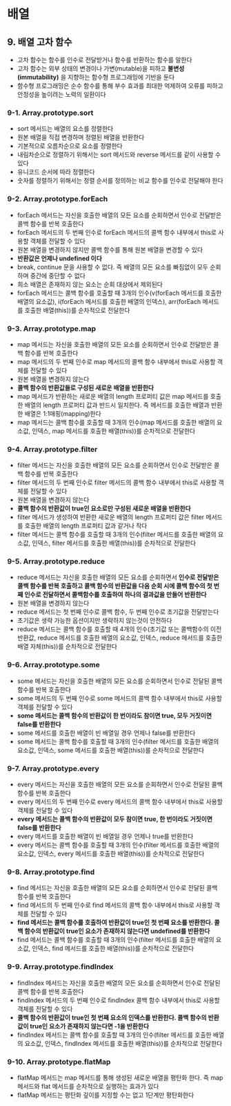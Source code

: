 # 배열

## 9. 배열 고차 함수

-   고차 함수는 함수를 인수로 전달받거나 함수를 반환하는 함수를 말한다
-   고차 함수는 외부 상태의 변경이나 가변(mutable)을 피하고 **불변성(immutability)** 을 지향하는 함수형 프로그래밍에 기반을 둔다
-   함수형 프로그래밍은 순수 함수를 통해 부수 효과를 최대한 억제하여 오류를 피하고 안정성을 높이려는 노력의 일환이다

### 9-1. Array.prototype.sort

-   sort 메서드는 배열의 요소를 정렬한다
-   원본 배열을 직접 변경하며 정렬된 배열을 반환한다
-   기본적으로 오름차순으로 요소를 정렬한다
-   내림차순으로 정렬하기 위해서는 sort 메서드와 reverse 메서드를 같이 사용할 수 있다
-   유니코드 순서에 따라 정렬한다
-   숫자를 정렬하기 위해서는 정렬 순서를 정의하는 비교 함수를 인수로 전달해야 한다

### 9-2. Array.prototype.forEach

-   forEach 메서드는 자신을 호출한 배열의 모든 요소를 순회하면서 인수로 전달받은 콜백 함수를 반복 호출한다
-   forEach 메서드의 두 번째 인수로 forEach 메서드의 콜백 함수 내부에서 this로 사용할 객체를 전달할 수 있다
-   원본 배열을 변경하지 않지만 콜백 함수를 통해 원본 배열을 변경할 수 있다
-   **반환값은 언제나 undefined 이다**
-   break, continue 문을 사용할 수 없다. 즉 배열의 모든 요소를 빠짐없이 모두 순회하며 중간에 중단할 수 없다
-   희소 배열은 존재하지 않는 요소는 순회 대상에서 제외된다
-   forEach 메서드는 콜백 함수를 호출할 때 3개의 인수(v(forEach 메서드를 호출한 배열의 요소값), i(forEach 메서드를 호출한 배열의 인덱스), arr(forEach 메서드를 호출한 배열(this))를 순차적으로 전달한다

### 9-3. Array.prototype.map

-   map 메서드는 자신을 호출한 배열의 모든 요소를 순회하면서 인수로 전달받은 콜백 함수를 반복 호출한다
-   map 메서드의 두 번째 인수로 map 메서드의 콜백 함수 내부에서 this로 사용할 객체를 전달할 수 있다
-   원본 배열을 변경하지 않는다
-   **콜백 함수의 반환값들로 구성된 새로운 배열을 반환한다**
-   map 메서드가 반환하는 새로운 배열의 length 프로퍼티 값은 map 메서드를 호출한 배열의 length 프로퍼티 값과 반드시 일치한다. 즉 메서드를 호출한 배열과 반환한 배열은 1:1매핑(mapping)한다
-   map 메서드는 콜백 함수를 호출할 때 3개의 인수(map 메서드를 호출한 배열의 요소값, 인덱스, map 메서드를 호출한 배열(this))를 순차적으로 전달한다

### 9-4. Array.prototype.filter

-   filter 메서드는 자신을 호출한 배열의 모든 요소를 순회하면서 인수로 전달받은 콜백 함수를 반복 호출한다
-   filter 메서드의 두 번째 인수로 filter 메서드의 콜백 함수 내부에서 this로 사용할 객체를 전달할 수 있다
-   원본 배열을 변경하지 않는다
-   **콜백 함수의 반환값이 true인 요소로만 구성된 새로운 배열을 반환한다**
-   filter 메서드가 생성하여 반환한 새로운 배열의 length 프로퍼티 값은 filter 메서드를 호출한 배열의 length 프로퍼티 값과 같거나 작다
-   filter 메서드는 콜백 함수를 호출할 때 3개의 인수(filter 메서드를 호출한 배열의 요소값, 인덱스, filter 메서드를 호출한 배열(this))를 순차적으로 전달한다

### 9-5. Array.prototype.reduce

-   reduce 메서드는 자신을 호출한 배열의 모든 요소를 순회하면서 **인수로 전달받은 콜백 함수를 반복 호출하고 콜백 함수의 반환값을 다음 순회 시에 콜백 함수의 첫 번째 인수로 전달하면서 콜백함수를 호출하여 하나의 결과값을 만들어 반환한다**
-   원본 배열을 변경하지 않는다
-   reduce 메서드는 첫 번째 인수로 콜백 함수, 두 번째 인수로 초기값을 전달받는다
-   초기값은 생략 가능한 옵션이지만 생략하지 않는것이 안전하다
-   reduce 메서드는 콜백 함수를 호출할 때 4개의 인수(초기값 또는 콜백함수의 이전 반환값, reduce 메서드를 호출한 배열의 요소값, 인덱스, reduce 메서드를 호출한 배열 자체(this))를 순차적으로 전달한다

### 9-6. Array.prototype.some

-   some 메서드는 자신을 호출한 배열의 모든 요소를 순회하면서 인수로 전달된 콜백 함수를 반복 호출한다
-   some 메서드의 두 번째 인수로 some 메서드의 콜백 함수 내부에서 this로 사용할 객체를 전달할 수 있다
-   **some 메서드는 콜백 함수의 반환값이 한 번이라도 참이면 true, 모두 거짓이면 false를 반환한다**
-   some 메서드를 호출한 배열이 빈 배열일 경우 언제나 false를 반환한다
-   some 메서드는 콜백 함수를 호출할 때 3개의 인수(filter 메서드를 호출한 배열의 요소값, 인덱스, some 메서드를 호출한 배열(this))를 순차적으로 전달한다

### 9-7. Array.prototype.every

-   every 메서드는 자신을 호출한 배열의 모든 요소를 순회하면서 인수로 전달된 콜백 함수를 반복 호출한다
-   every 메서드의 두 번째 인수로 every 메서드의 콜백 함수 내부에서 this로 사용할 객체를 전달할 수 있다
-   **every 메서드는 콜백 함수의 반환값이 모두 참이면 true, 한 번이라도 거짓이면 false를 반환한다**
-   every 메서드를 호출한 배열이 빈 배열일 경우 언제나 true를 반환한다
-   every 메서드는 콜백 함수를 호출할 때 3개의 인수(filter 메서드를 호출한 배열의 요소값, 인덱스, every 메서드를 호출한 배열(this))를 순차적으로 전달한다

### 9-8. Array.prototype.find

-   find 메서드는 자신을 호출한 배열의 모든 요소를 순회하면서 인수로 전달된 콜백 함수를 반복 호출한다
-   find 메서드의 두 번째 인수로 find 메서드의 콜백 함수 내부에서 this로 사용할 객체를 전달할 수 있다
-   **find 메서드는 콜백 함수를 호출하여 반환값이 true인 첫 번째 요소를 반환한다. 콜백 함수의 반환값이 true인 요소가 존재하지 않는다면 undefined를 반환한다**
-   find 메서드는 콜백 함수를 호출할 때 3개의 인수(filter 메서드를 호출한 배열의 요소값, 인덱스, find 메서드를 호출한 배열(this))를 순차적으로 전달한다

### 9-9. Array.prototype.findIndex

-   findIndex 메서드는 자신을 호출한 배열의 모든 요소를 순회하면서 인수로 전달된 콜백 함수를 반복 호출한다
-   findIndex 메서드의 두 번째 인수로 findIndex 콜백 함수 내부에서 this로 사용할 객체를 전달할 수 있다
-   **콜백 함수의 반환값이 true인 첫 번째 요소의 인덱스를 반환한다. 콜백 함수의 반환값이 true인 요소가 존재하지 않는다면 -1을 반환한다**
-   findIndex 메서드는 콜백 함수를 호출할 때 3개의 인수(filter 메서드를 호출한 배열의 요소값, 인덱스, findIndex 메서드를 호출한 배열(this))를 순차적으로 전달한다

### 9-10. Array.prototype.flatMap

-   flatMap 메서드는 map 메서드를 통해 생성된 새로운 배열을 평탄화 한다. 즉 map 메서드와 flat 메서드를 순차적으로 실행하는 효과가 있다
-   flatMap 메서드는 평탄화 깊이를 지정할 수는 없고 1단계만 평탄화한다
